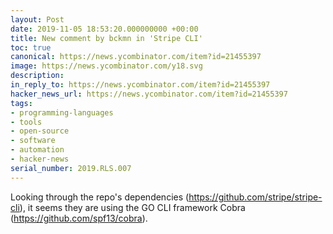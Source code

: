 ```yaml
---
layout: Post
date: 2019-11-05 18:53:20.000000000 +00:00
title: New comment by bckmn in 'Stripe CLI'
toc: true
canonical: https://news.ycombinator.com/item?id=21455397
image: https://news.ycombinator.com/y18.svg
description:
in_reply_to: https://news.ycombinator.com/item?id=21455397
hacker_news_url: https://news.ycombinator.com/item?id=21455397
tags:
- programming-languages
- tools
- open-source
- software
- automation
- hacker-news
serial_number: 2019.RLS.007
---
```

<p>Looking through the repo's dependencies (<a href="https://github.com/stripe/stripe-cli" rel="nofollow">https://github.com/stripe/stripe-cli</a>), it seems they are using the GO CLI framework Cobra (<a href="https://github.com/spf13/cobra" rel="nofollow">https://github.com/spf13/cobra</a>).</p>

